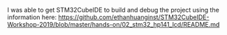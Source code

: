 
I was able to get STM32CubeIDE to build and debug the project using the information
here: https://github.com/ethanhuanginst/STM32CubeIDE-Workshop-2019/blob/master/hands-on/02_stm32_hp141_lcd/README.md

